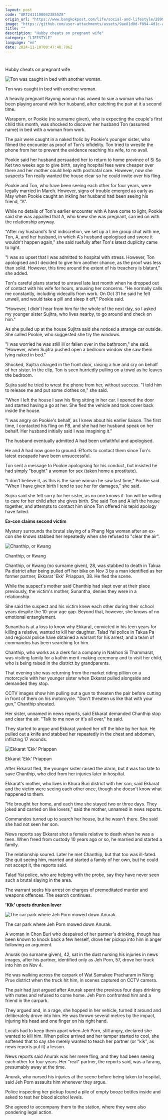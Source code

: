 ```yaml
---
layout: post
code: "ART24111000423855Z8"
origin_url: "https://www.bangkokpost.com/life/social-and-lifestyle/2899477/caught-in-the-act-mystery-slaying-fling-on-the-outer"
image: "https://github.com/user-attachments/assets/9ae81d0d-f894-4d1c-a589-82f8d7309191"
title: ""
description: "Hubby cheats on pregnant wife"
category: "LIFESTYLE"
language: "en"
date: 2024-11-10T00:47:48.706Z
---
```


# 

Hubby cheats on pregnant wife

![Ton was caught in bed with another woman.](https://github.com/user-attachments/assets/b302a727-deae-42f4-a379-0ac686a4670b)

Ton was caught in bed with another woman.

A heavily pregnant Rayong woman has vowed to sue a woman who has been playing around with her husband, after catching the pair at it a second time.

Waraporn, or Pookie (no surname given), who is expecting the couple's first child this month, was shocked to discover her husband Ton (assumed name) in bed with a woman from work.

The pair were caught in a naked frolic by Pookie's younger sister, who filmed the encounter as proof of Ton's infidelity. Ton tried to wrestle the phone from her to prevent the evidence reaching his wife, to no avail.

Pookie said her husband persuaded her to return to home province of Si Sa Ket two weeks ago to give birth, saying hospital fees were cheaper over there and her mother could help with postnatal care. However, now she suspects Ton really wanted the house clear so he could invite over his fling.

Pookie and Ton, who have been seeing each other for four years, were legally married in March. However, signs of trouble emerged as early as May when Pookie caught an inkling her husband had been seeing his friend, "A".

While no details of Ton's earlier encounter with A have come to light, Pookie said she was appalled that A, who knew she was pregnant, carried on with the relationship anyway.

"After my husband's first indiscretion, we set up a Line group chat with me, Ton, A, and her husband, in which A's husband apologised and swore it wouldn't happen again," she said ruefully after Ton's latest duplicity came to light.

"I was so upset that I was admitted to hospital with stress. However, Ton apologised and I decided to give him another chance, as the proof was less than solid. However, this time around the extent of his treachery is blatant," she added.

Ton's careful plans started to unravel late last month when he dropped out of contact with his wife for hours, arousing her concerns. "He normally calls me constantly, including videcalls from work. On Oct 31 he said he felt unwell, and would take a pill and sleep it off," Pookie said.

"However, I didn't hear from him for the whole of the next day, so I asked my younger sister Sujitra, who lives nearby, to go around and check on him."

As she pulled up at the house Sujitra said she noticed a strange car outside. She called Pookie, who suggested she try the windows.

"I was worried he was stlill ill or fallen over in the bathroom," she said. "However, when Sujitra pushed open a bedroom window she saw them lying naked in bed."

Shocked, Sujitra charged in the front door, raising a hue and cry on behalf of her sister. In the clip, Ton is seen hurriedly pulling on a towel as he leaves the bedroom.

Sujira said he tried to wrest the phone from her, without success. "I told him to release me and put some clothes on," she said.

"When I left the house I saw his fling sitting in her car. I opened the door and started having a go at her. She fled the vehicle and took cover back inside the house.

"I was angry on Pookie's behalf, as I knew about his earlier liaison. The first time, I contacted his fling on FB, and she had her husband speak on her behalf. Her husband initially said I was imagining it."

The husband eventually admitted A had been unfaithful and apologised.

He and A had now gone to ground. Efforts to contact them since Ton's latest escapade have been unsuccessful.

Ton sent a message to Pookie apologising for his conduct, but insisted he had simply "bought" a woman for sex (taken home a prostitute).

"I don't believe it, as this is the same woman he saw last time," Pookie said. "When I have given birth I tend to sue her for damages," she said.

Sujira said she felt sorry for her sister, as no one knows if Ton will be willing to care for her child after she gives birth. She said Ton and A left the house together, and attempts to contact him since Ton offered his tepid apology have failed.

**Ex-con claims second victim**

Mystery surrounds the brutal slaying of a Phang Nga woman after an ex-con she knows stabbed her repeatedly when she refused to "clear the air".

![Chanthip, or Kwang](https://github.com/user-attachments/assets/4bd21705-4cd0-44ad-a593-4db1ffb9029d)

Chanthip, or Kwang

Chanthip, or Kwang (no surname given), 28, was stabbed to death in Takua Pa district after being pulled off her bike on Nov 3 by a man identified as her former partner, Ekkarat 'Ekk' Priappan, 38. He fled the scene.

While the suspect's mother said Chanthip had slept over at their place previously, the victim's mother, Sunantha, denies they were in a relationship.

She said the suspect and his victim knew each other during their school years despite the 10-year age gap. Beyond that, however, she knows of no emotional entanglement.

Sunantha is at a loss to know why Ekkarat, convicted in his teen years for killing a relative, wanted to kill her daughter. Talad Yai police in Takua Pa and regional police have obtained a warrant for his arrest, and a team of commandos has been searching for him.

Chanthip, who works as a clerk for a company in Nakhon Si Thammarat, was visiting family for a kathin merit-making ceremony and to visit her child, who is being raised in the district by grandparents.

That evening she was returning from the market riding pillion on a motorcycle with her younger sister when Ekkarat pulled alongside and demanded they stop.

CCTV images show him pulling out a gun to threaten the pair before cutting in front of them on his motorcycle. "Don't threaten us like that with your gun," Chanthip shouted.

Her sister, unnamed in news reports, said Ekkarat demanded Chanthip stop and clear the air. "Talk to me now or it's all over," he said.

They started to argue and Ekkarat yanked her off the bike by her hair. He pulled out a knife and stabbed her repeatedly in the chest and abdomen, inflicting 17 wounds.

![Ekkarat 'Ekk' Priappan](https://static.bangkokpost.com/media/content/dcx/2024/11/10/5339947.jpg)

Ekkarat 'Ekk' Priappan

After Ekkarat fled, the younger sister raised the alarm, but it was too late to save Chanthip, who died from her injuries later in hospital.

Ekkarat's mother, who lives in Khura Buri district with her son, said Ekkarat and the victim were seeing each other once, though she doesn't know what happened to them.

"He brought her home, and each time she stayed two or three days. They joked and carried on like lovers," said the mother, unnamed in news reports.

Commandos turned up to search her house, but he wasn't there. She said she had not seen her son.

News reports say Ekkarat shot a female relative to death when he was a teen. When freed from custody 10 years ago or so, he married and started a family.

The relationship soured. Later he met Chanthip, but that too was ill-fated. She quit seeing him, married and started a family of her own, but he could not accept it, the reports said.

Talad Yai police, who are helping with the probe, say they have never seen such a brutal slaying in the area.

The warrant seeks his arrest on charges of premeditated murder and weapons offences. The search continues.

**'Kik' upsets drunken lover**

![The car park where Jeh Porn mowed down Anurak.](https://github.com/user-attachments/assets/95e342f9-65ab-4716-9bc0-ac979a62bf8d)

The car park where Jeh Porn mowed down Anurak.

A woman in Chon Buri who despaired of her partner's drinking, though has been known to knock back a few herself, drove her pickup into him in anger following an argument.

Anurak (no surname given), 42, sat in the dust nursing his injuries in news images, after his partner, identified only as Jeh Porn, 57, drove her truck into him on Nov 4.

He was walking across the carpark of Wat Samakee Pracharam in Nong Prue district when the truck hit him, in scenes captured on CCTV camera.

The pair had just argued after Anurak spent the previous four days drinking with mates and refused to come home. Jeh Porn confronted him and a friend in the carpark.

They argued and, in a rage, she hopped in her vehicle, turned it around and deliberately drove into him. He was thrown several metres by the impact, injuring his head and one finger on his right hand.

Locals had to keep them apart when Jeh Porn, still angry, declared she wanted to kill him. When police arrived and her temper started to cool, she softened that to say she merely wanted to teach her partner (or "kik", as news reports put it) a lesson.

News reports said Anurak was her mere fling, and they had been seeing each other for four years. Her "real" partner, the reports said, was a farang, presumably away at the time.

Anurak, who nursed his injuries at the scene before being taken to hospital, said Jeh Porn assaults him whenever they argue.

Police inspecting her pickup found a pile of empty booze bottles inside and asked to test her blood alcohol levels.

She agreed to accompany them to the station, where they were also pondering legal action.